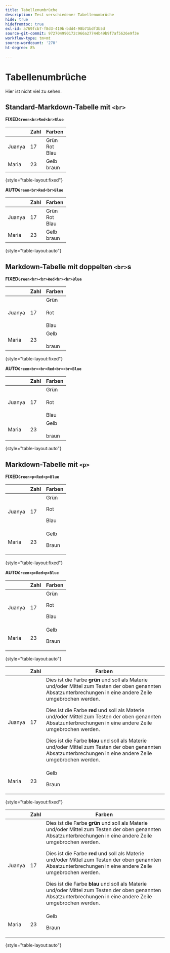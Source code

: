 ```yaml
---
title: Tabellenumbrüche
description: Test verschiedener Tabellenumbrüche
hide: true
hidefromtoc: true
exl-id: a769fcb7-f8d3-419b-bdd4-98b71bdf3b5d
source-git-commit: 972704990172c966a27744b49b9f7af5626e9f3e
workflow-type: tm+mt
source-wordcount: '270'
ht-degree: 8%

---
```


# Tabellenumbrüche

Hier ist nicht viel zu sehen.

## Standard-Markdown-Tabelle mit `<br>`

**FIXED`Green<br>Red<br>Blue`**

|  | Zahl | Farben |
|---|---|---|
| Juanya | 17 | Grün<br>Rot<br> Blau |
| Maria | 23 | Gelb<br>braun |

{style="table-layout:fixed"}

**AUTO`Green<br>Red<br>Blue`**

|  | Zahl | Farben |
|---|---|---|
| Juanya | 17 | Grün<br>Rot<br> Blau |
| Maria | 23 | Gelb<br>braun |

{style="table-layout:auto"}

## Markdown-Tabelle mit doppelten `<br>`s

**FIXED`Green<br><br>Red<br><br>Blue`**

|  | Zahl | Farben |
|---|---|---|
| Juanya | 17 | Grün<br><br>Rot<br><br> Blau |
| Maria | 23 | Gelb<br><br>braun |

{style="table-layout:fixed"}

**AUTO`Green<br><br>Red<br><br>Blue`**

|  | Zahl | Farben |
|---|---|---|
| Juanya | 17 | Grün<br><br>Rot<br><br> Blau |
| Maria | 23 | Gelb<br><br>braun |

{style="table-layout:auto"}

## Markdown-Tabelle mit `<p>`

**FIXED`Green<p>Red<p>Blue`**

|  | Zahl | Farben |
|---|---|---|
| Juanya | 17 | Grün<p>Rot<p>Blau |
| Maria | 23 | Gelb<p>Braun |

{style="table-layout:fixed"}

**AUTO`Green<p>Red<p>Blue`**

|  | Zahl | Farben |
|---|---|---|
| Juanya | 17 | Grün<p>Rot<p>Blau |
| Maria | 23 | Gelb<p>Braun |

{style="table-layout:auto"}

|  | Zahl | Farben |
|---|---|---|
| Juanya | 17 | Dies ist die Farbe **grün** und soll als Materie und/oder Mittel zum Testen der oben genannten Absatzunterbrechungen in eine andere Zeile umgebrochen werden. <p>Dies ist die Farbe **red** und soll als Materie und/oder Mittel zum Testen der oben genannten Absatzunterbrechungen in eine andere Zeile umgebrochen werden. <p>Dies ist die Farbe **blau** und soll als Materie und/oder Mittel zum Testen der oben genannten Absatzunterbrechungen in eine andere Zeile umgebrochen werden. |
| Maria | 23 | Gelb<p>Braun |

{style="table-layout:fixed"}

|  | Zahl | Farben |
|---|---|---|
| Juanya | 17 | Dies ist die Farbe **grün** und soll als Materie und/oder Mittel zum Testen der oben genannten Absatzunterbrechungen in eine andere Zeile umgebrochen werden. <p>Dies ist die Farbe **red** und soll als Materie und/oder Mittel zum Testen der oben genannten Absatzunterbrechungen in eine andere Zeile umgebrochen werden. <p>Dies ist die Farbe **blau** und soll als Materie und/oder Mittel zum Testen der oben genannten Absatzunterbrechungen in eine andere Zeile umgebrochen werden. |
| Maria | 23 | Gelb<p>Braun |

{style="table-layout:auto"}

